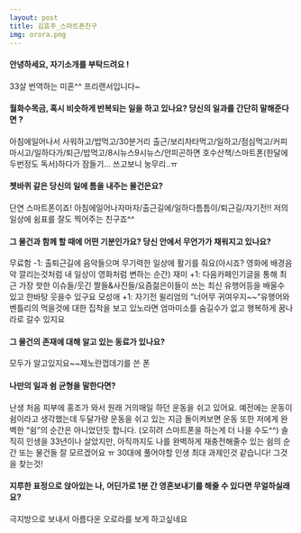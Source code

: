 ```yaml
---
layout: post
title: 김효주_스마트폰친구
img: orora.png
---
```



#### 안녕하세요, 자기소개를 부탁드려요 !

33살 번역하는 미혼^^ 프리랜서입니다~


#### 월화수목금, 혹시 비슷하게 반복되는 일을 하고 있나요? 당신의 일과를 간단히 말해준다면 ?

아침에일어나서 사워하고/밥먹고/30분거리 출근/보리차타먹고/일하고/점심먹고/커피마시고/일하다가/퇴근/밥먹고/8시뉴스9시뉴스/안피곤하면 호수산책/스마트폰(한달에 두번정도 독서)하다가 잠들기... 쓰고보니 눙무리..ㅠ

#### 쳇바퀴 같은 당신의 일에 틈을 내주는 물건은요?

단연 스마트폰이죠! 아침에일어나자마자/출근길에/일하다틈틈이/퇴근길/자기전!! 저의 일상에 쉼표를 잘도 찍어주는 친구죠^^


#### 그 물건과 함께 할 때에 어떤 기분인가요? 당신 안에서 무언가가 채워지고 있나요?

무료함 -1: 출퇴근길에 음악들으며 무기력한 일상에 활기를 줘요(아시죠? 영화에 배경음악 깔리는것처럼 내 일상이 영화처럼 변하는 순간) 
재미 +1: 다음카페인기글을 통해 최근 가장 핫한 이슈들/웃긴 짤들&사진들/요즘젊은이들이 쓰는 최신 유행어등을 배울수 있고 한바탕 웃을수 있구요
모성애 +1: 자기전 윌리엄의 “너어무 귀여우지~~”유행어와 벤틀리의 먹을것에 대한 집착을 보고 있노라면 엄마미소를 숨길수가 없고 행복하게 꿈나라로 갈수 있지요

#### 그 물건의 존재에 대해 알고 있는 동료가 있나요?

모두가 알고있지요~~제노란껍데기를 쓴 폰

#### 나만의 일과 쉼 균형을 말한다면?

난생 처음 피부에 홍조가 와서 원래 거의매일 하던 운동을 쉬고 있어요. 예전에는 운동이 쉼이라고 생각했는데 두달가량 운동을 쉬고 있는 지금 돌이켜보면 운동 또한 저에게 완벽한 “쉼”의 순간은 아니었던듯 합니다.  (오히려 스마트폰을 하는게 더 나을 수도^^)
솔직히 인생을 33년이나 살았지만, 아직까지도 나를 완벽하게 재충전해줄수 있는 쉼의 순간 또는 물건들 잘 모르겠어요 ㅠ 30대에 풀어야할 인생 최대 과제인것 같습니다! 그것을 찾는것!


#### 지루한 표정으로 앉아있는 나, 어딘가로 1분 간 영혼보내기를 해줄 수 있다면 무얼하실래요?

극지방으로 보내서 아름다운 오로라를 보게 하고싶네요
